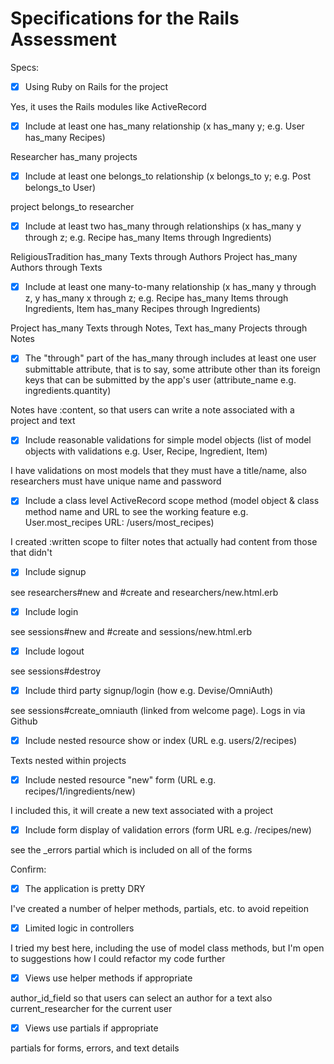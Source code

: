 # Specifications for the Rails Assessment

Specs:
- [x] Using Ruby on Rails for the project

Yes, it uses the Rails modules like ActiveRecord

- [x] Include at least one has_many relationship (x has_many y; e.g. User has_many Recipes) 

Researcher has_many projects

- [x] Include at least one belongs_to relationship (x belongs_to y; e.g. Post belongs_to User)

project belongs_to researcher

- [x] Include at least two has_many through relationships (x has_many y through z; e.g. Recipe has_many Items through Ingredients)

ReligiousTradition has_many Texts through Authors
Project has_many Authors through Texts

- [x] Include at least one many-to-many relationship (x has_many y through z, y has_many x through z; e.g. Recipe has_many Items through Ingredients, Item has_many Recipes through Ingredients)

Project has_many Texts through Notes, Text has_many Projects through Notes

- [x] The "through" part of the has_many through includes at least one user submittable attribute, that is to say, some attribute other than its foreign keys that can be submitted by the app's user (attribute_name e.g. ingredients.quantity)

Notes have :content, so that users can write a note associated with a project and text

- [x] Include reasonable validations for simple model objects (list of model objects with validations e.g. User, Recipe, Ingredient, Item)

I have validations on most models that they must have a title/name, also researchers must have unique name and password


- [x] Include a class level ActiveRecord scope method (model object & class method name and URL to see the working feature e.g. User.most_recipes URL: /users/most_recipes)

I created :written scope to filter notes that actually had content from those that didn't

- [x] Include signup

see researchers#new and #create and researchers/new.html.erb

- [x] Include login

see sessions#new and #create and sessions/new.html.erb

- [x] Include logout

see sessions#destroy

- [x] Include third party signup/login (how e.g. Devise/OmniAuth)

see sessions#create_omniauth (linked from welcome page). Logs in via Github

- [x] Include nested resource show or index (URL e.g. users/2/recipes)

Texts nested within projects

- [x] Include nested resource "new" form (URL e.g. recipes/1/ingredients/new)

I included this, it will create a new text associated with a project

- [x] Include form display of validation errors (form URL e.g. /recipes/new)

see the _errors partial which is included on all of the forms

Confirm:
- [X] The application is pretty DRY

I've created a number of helper methods, partials, etc. to avoid repeition

- [x] Limited logic in controllers

I tried my best here, including the use of model class methods, but I'm open to suggestions how I could refactor my code further

- [x] Views use helper methods if appropriate

author_id_field so that users can select an author for a text
also current_researcher for the current user

- [x] Views use partials if appropriate

partials for forms, errors, and text details